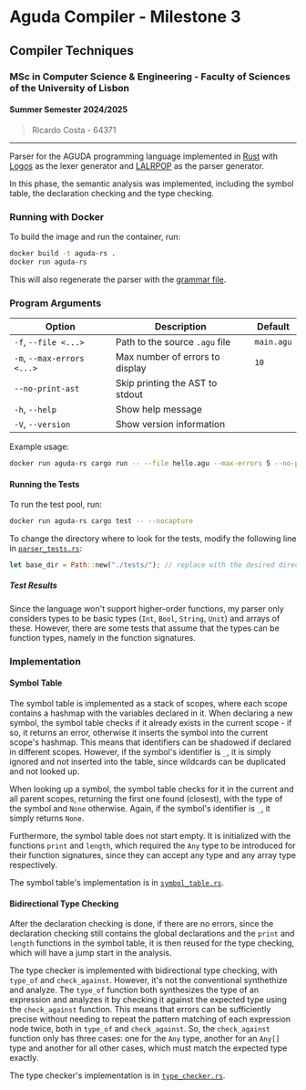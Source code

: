 # Aguda Compiler - Milestone 3

## Compiler Techniques
### MSc in Computer Science & Engineering - Faculty of Sciences of the University of Lisbon
#### Summer Semester 2024/2025

> Ricardo Costa - 64371

---

Parser for the AGUDA programming language implemented in [Rust](https://www.rust-lang.org/) with [Logos](https://logos.maciej.codes/) as the lexer generator and [LALRPOP](https://lalrpop.github.io/lalrpop/) as the parser generator.

In this phase, the semantic analysis was implemented, including the symbol table, the declaration checking and the type checking.

### Running with Docker

To build the image and run the container, run:

```sh
docker build -t aguda-rs .
docker run aguda-rs
```

This will also regenerate the parser with the [grammar file](./src/grammar.lalrpop).

### Program Arguments

| Option                     | Description                     | Default     |
|----------------------------|---------------------------------|-------------|
| `-f`, `--file <...>`       | Path to the source `.agu` file  | `main.agu`  |
| `-m`, `--max-errors <...>` | Max number of errors to display | `10`        |
| `--no-print-ast`           | Skip printing the AST to stdout |             |
| `-h`, `--help`             | Show help message               |             |
| `-V`, `--version`          | Show version information        |             |

Example usage:

```sh
docker run aguda-rs cargo run -- --file hello.agu --max-errors 5 --no-print-ast
```

#### Running the Tests

To run the test pool, run:

```sh
docker run aguda-rs cargo test -- --nocapture
```

To change the directory where to look for the tests, modify the following line in [`parser_tests.rs`](./tests/parser_tests.rs):

```rust
let base_dir = Path::new("./tests/"); // replace with the desired directory
```

##### Test Results

Since the language won't support higher-order functions, my parser only considers types to be basic types (`Int`, `Bool`, `String`, `Unit`) and arrays of these. However, there are some tests that assume that the types can be function types, namely in the function signatures.

### Implementation

#### Symbol Table

The symbol table is implemented as a stack of scopes, where each scope contains a hashmap with the variables declared in it. 
When declaring a new symbol, the symbol table checks if it already exists in the current scope - if so, it returns an error, otherwise it inserts the symbol into the current scope's hashmap. This means that identifiers can be shadowed if declared in different scopes. However, if the symbol's identifier is `_`, it is simply ignored and not inserted into the table, since wildcards can be duplicated and not looked up.

When looking up a symbol, the symbol table checks for it in the current and all parent scopes, returning the first one found (closest), with the type of the symbol and `None` otherwise. Again, if the symbol's identifier is `_`, it simply returns `None`.

Furthermore, the symbol table does not start empty. It is initialized with the functions `print` and `length`, which required the `Any` type to be introduced for their function signatures, since they can accept any type and any array type respectively.

The symbol table's implementation is in [`symbol_table.rs`](./src/semantic/symbol_table.rs).


#### Bidirectional Type Checking

After the declaration checking is done, if there are no errors, since the declaration checking still contains the global declarations and the `print` and `length` functions in the symbol table, it is then reused for the type checking, which will have a jump start in the analysis. 

The type checker is implemented with bidirectional type checking, with `type_of` and `check_against`. However, it's not the conventional synthethize and analyze. 
The `type_of` function both synthesizes the type of an expression and analyzes it by checking it against the expected type using the `check_against` function.
This means that errors can be sufficiently precise without needing to repeat the pattern matching of each expression node twice, both in `type_of` and `check_against`. So, the `check_against` function only has three cases: one for the `Any` type, another for an `Any[]` type and another for all other cases, which must match the expected type exactly.

The type checker's implementation is in [`type_checker.rs`](./src/semantic/type_checker.rs).
